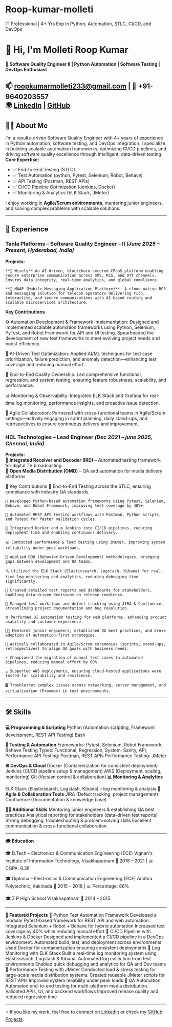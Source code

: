 # Roop-kumar-molleti
IT Professional | 4+ Yrs Exp in Python, Automation, STLC, CI/CD, and DevOps
# 👋 Hi, I'm Molleti Roop Kumar  

🚀 **Software Quality Engineer II | Python Automation | Software Testing | DevOps Enthusiast**  

📫 roopkumarmolleti233@gmail.com | 📱 +91-9640203557  
🌍 [LinkedIn](https://linkedin.com/in/roop-kumar-molleti-914507225) | [GitHub](https://github.com/roopkumarmolleti233)
---
## 🧑‍💻 About Me
I’m a results-driven Software Quality Engineer with 4+ years of experience in Python automation, software testing, and DevOps integration.
I specialize in building scalable automation frameworks, optimizing CI/CD pipelines, and driving software quality excellence through intelligent, data-driven testing.
**Core Expertise:**
- ✅ End-to-End Testing (STLC)  
- ✅ Test Automation (python, Pytest, Selenium, Robot, Behave)  
- ✅ API Testing (Postman, REST APIs)  
- ✅ CI/CD Pipeline Optimization (Jenkins, Docker)  
- ✅ Monitoring & Analytics (ELK Stack, JMeter)  

I enjoy working in **Agile/Scrum environments**, mentoring junior engineers, and solving complex problems with scalable solutions.  

---

## 💼 Experience  

### Tanla Platforms – Software Quality Engineer – II *(June 2025 – Present, Hyderabad, India)* 

**Projects:**

    **🧠 Wisely**:An AI-driven, blockchain-secured CPaaS platform enabling secure enterprise communication across SMS, RCS, and OTT channels. Ensures data integrity, real-time analytics, and global compliance.
    
    **💬 MAAP (Mobile Messaging Application Platform)**: A cloud-native RCS and messaging solution for telecom operators delivering rich, interactive, and secure communications with AI-based routing and scalable microservices architecture.

**Key Contributions**

⚙️ Automation Development & Framework Implementation:
Designed and implemented scalable automation frameworks using Python, Selenium, PyTest, and Robot Framework for API and UI testing. Spearheaded the development of new test frameworks to meet evolving project needs and boost efficiency.

🤖 AI-Driven Test Optimization:
Applied AI/ML techniques for test case prioritization, failure prediction, and anomaly detection—enhancing test coverage and reducing manual effort.

🧪 End-to-End Quality Ownership:
Led comprehensive functional, regression, and system testing, ensuring feature robustness, scalability, and performance.

📊 Monitoring & Observability:
Integrated ELK Stack and Grafana for real-time log monitoring, performance insights, and proactive issue detection.

🔄 Agile Collaboration:
Partnered with cross-functional teams in Agile/Scrum settings—actively engaging in sprint planning, daily stand-ups, and retrospectives to ensure continuous delivery and improvement.

### **HCL Technologies** – Lead Engineer *(Dec 2021 – june 2025, Chennai, India)*  
**Projects:**  
🔹 **Integrated Receiver and Decoder (IRD)** – Automated testing framework for digital TV broadcasting  
🔹 **Open Media Distribution (OMD)** – QA and automation for media delivery platforms  

🔑 Key Contributions
    🧪 End-to-End Testing across the STLC, ensuring compliance with industry QA standards.
    
    🐍 Developed Python-based automation frameworks using Pytest, Selenium, Behave, and Robot Framework, improving test coverage by 40%+.
    
    🔗 Automated REST API testing workflows with Postman, Python scripts, and Pytest for faster validation cycles.
    
    🐳 Integrated Docker and ⚙️ Jenkins into CI/CD pipelines, reducing deployment time and enabling continuous delivery.
    
    📊 Conducted performance & load testing using JMeter, improving system reliability under peak workloads.
    
    📘 Applied BDD (Behavior-Driven Development) methodologies, bridging gaps between development and QA teams.
    
    🔍 Utilized the ELK Stack (Elasticsearch, Logstash, Kibana) for real-time log monitoring and analytics, reducing debugging time significantly.
    
    📑 Created detailed test reports and dashboards for stakeholders, enabling data-driven decisions on release readiness.
    
    📝 Managed test workflows and defect tracking using JIRA & Confluence, streamlining project documentation and bug resolution.
    
    🌐 Performed UI automation testing for web platforms, enhancing product usability and customer experience.
    
    👨‍🏫 Mentored junior engineers, established QA best practices, and drove adoption of automation-first strategies.
    
    🔄 Actively collaborated in Agile/Scrum ceremonies (sprints, stand-ups, retrospectives) to align QA goals with business needs.
    
    ⚡ Championed the migration of manual test cases to automated pipelines, reducing manual effort by 60%.
    
    ☁️ Supported AWS deployments, ensuring cloud-hosted applications were tested for scalability and resilience.
    
    🖥️ Troubleshot complex issues across networking, server management, and virtualization (Proxmox) in test environments.

---
## 🛠️ Skills 

  **💻 Programming & Scripting**
  Python (Automation scripting, Framework development, REST API Testing) Bash
  
  **🧪 Testing & Automation**
  Frameworks: Pytest, Selenium, Robot Framework, Behave
  Testing Types: Functional, Regression, System, Sanity, API, Performance
  API Testing: Postman, REST APIs
  Performance Testing: JMeter
  
  **⚙️ DevOps & Cloud**
  Docker (Containerization for consistent deployment)
  Jenkins (CI/CD pipeline setup & management)
  AWS (Deployment, scaling, monitoring)
  Git (Version control & collaboration)
  **📊 Monitoring & Analytics**
  
  ELK Stack (Elasticsearch, Logstash, Kibana) – log monitoring & analysis
  **📂 Agile & Collaboration Tools**
  JIRA (Defect tracking, project management)
  Confluence (Documentation & knowledge base)
  
  **👨‍🏫 Additional Skills**
  Mentoring junior engineers & establishing QA best practices
  Analytical reporting for stakeholders (data-driven test reports)
  Strong debugging, troubleshooting & problem-solving skills
  Excellent communication & cross-functional collaboration

---
**🎓 Education**

  🎓 B.Tech – Electronics & Communication Engineering (ECE)
  Vignan's Institute of Information Technology, Visakhapatnam
  📅 2018 – 2021 | 📊 CGPA: 8.36
  
  🎓 Diploma – Electronics & Communication Engineering (ECE)
  Andhra Polytechnic, Kakinada
  📅 2015 – 2018 | 📊 Percentage: 86%
  
  🎓 Z P High School
  Visakhapatnam
  📅 2014 – 2015

---

**📌 Featured Projects**
    🔹 Python Test Automation Framework
        Developed a modular Pytest-based framework for REST API and web automation.
        Integrated Selenium + Robot + Behave for hybrid automation
        Increased test coverage by 40% while reducing manual effort
    🔹 CI/CD Pipeline with Jenkins & Docker
        Designed and implemented a CI/CD pipeline in a DevOps environment.
        Automated build, test, and deployment across environments
        Used Docker for containerization ensuring consistent deployments
    🔹 Log Monitoring with ELK Stack
        Built a real-time log monitoring system using Elasticsearch, Logstash & Kibana.
        Automated log collection from test environments
        Enabled quick debugging and analytics for QA and Dev teams
    🔹 Performance Testing with JMeter
        Conducted load & stress testing for large-scale media distribution systems.
        Created reusable JMeter scripts for REST APIs
        Improved system reliability under peak loads
    🔹 QA Automation
        Automated end-to-end testing for multi-platform media distribution.
        Validated APIs, UI, and backend workflows
        Improved release quality and reduced regression time

---

⭐️ If you like my work, feel free to connect on [LinkedIn](https://linkedin.com/in/roop-kumar-molleti-914507225) or check my [GitHub Projects](https://github.com/roopkumarmolleti233). 
